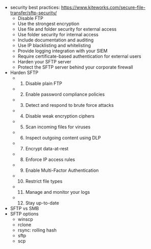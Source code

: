- security best practices: https://www.kiteworks.com/secure-file-transfer/sftp-security/
	- Disable FTP
	- Use the strongest encryption
	- Use file and folder security for external access
	- Use folder security for internal access
	- Include documentation and auditing
	- Use IP blacklisting and whitelisting
	- Provide logging integration with your SIEM
	- Require certificate-based authentication for external users
	- Harden your SFTP server
	- Protect the SFTP server behind your corporate firewall
- Harden SFTP
	- 1. Disable plain FTP
	- 2. Enable password compliance policies
	- 3. Detect and respond to brute force attacks
	- 4. Disable weak encryption ciphers
	- 5. Scan incoming files for viruses
	- 6. Inspect outgoing content using DLP
	- 7. Encrypt data-at-rest
	- 8. Enforce IP access rules
	- 9. Enable Multi-Factor Authentication
	- 10. Restrict file types
	- 11. Manage and monitor your logs
	- 12. Stay up-to-date
- SFTP vs SMB
- SFTP options
	- winscp
	- rclone
	- rsync: rolling hash
	- sftp
	- scp